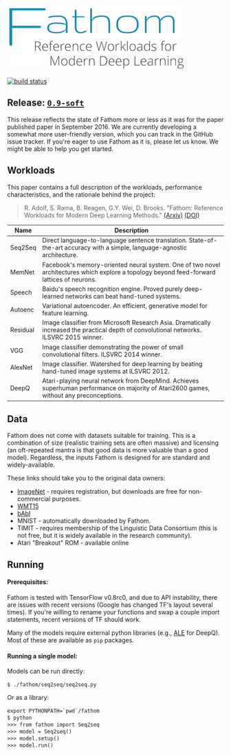 ![Fathom: Reference Workloads for Modern Deep Learning](/fathom.png?raw=true)

[![build status](https://travis-ci.org/rdadolf/fathom.svg?branch=master)](https://travis-ci.org/rdadolf/fathom)

## Release: [`0.9-soft`](https://github.com/rdadolf/fathom/releases)

This release reflects the state of Fathom more or less as it was for the paper published paper in September 2016. We are currently developing a somewhat more user-friendly version, which you can track in the GitHub issue tracker. If you're eager to use Fathom as it is, please let us know. We might be able to help you get started.

## Workloads

This paper contains a full description of the workloads, performance characteristics, and the rationale behind the project:

> R. Adolf, S. Rama, B. Reagen, G.Y. Wei, D. Brooks. "Fathom: Reference Workloads for Modern Deep Learning Methods."
[(Arxiv)](http://arxiv.org/pdf/FIXME.pdf)
[(DOI)](http://dx.doi.org/10.1109/IISWC.2016.FIXME)

Name     | Description
-------- | -----
Seq2Seq  | Direct language-to-language sentence translation. State-of-the-art accuracy with a simple, language-agnostic architecture.
MemNet   | Facebook's memory-oriented neural system. One of two novel architectures which explore a topology beyond feed-forward lattices of neurons.
Speech   | Baidu's speech recognition engine. Proved purely deep-learned networks can beat hand-tuned systems.
Autoenc  | Variational autoencoder. An efficient, generative model for feature learning.
Residual | Image classifier from Microsoft Research Asia. Dramatically increased the practical depth of convolutional networks. ILSVRC 2015 winner.
VGG      | Image classifier demonstrating the power of small convolutional filters. ILSVRC 2014 winner.
AlexNet  | Image classifier. Watershed for deep learning by beating hand-tuned image systems at ILSVRC 2012.
DeepQ    | Atari-playing neural network from DeepMind. Achieves superhuman performance on majority of Atari2600 games, without any preconceptions.

## Data

Fathom does not come with datasets suitable for training. This is a combination of size (realistic training sets are often massive) and licensing (an oft-repeated mantra is that good data is more valuable than a good model).
Regardless, the inputs Fathom is designed for are standard and widely-available.

These links should take you to the original data owners:

- [ImageNet](http://www.image-net.org/download-images) - requires registration, but downloads are free for non-commercial purposes.
- [WMT15](http://www.statmt.org/europarl/)
- [bAbI](https://research.facebook.com/research/babi/)
- MNIST - automatically downloaded by Fathom.
- TIMIT - requires membership of the Linguistic Data Consortium (this is not free, but it is widely available in the research community).
- Atari "Breakout" ROM - available online

## Running

#### Prerequisites:
Fathom is tested with TensorFlow v0.8rc0, and due to API instability, there are issues with recent versions (Google has changed TF's layout several times). If you're willing to rename your functions and swap a couple import statements, recent versions of TF should work.

Many of the models require external python libraries (e.g., [ALE](https://github.com/mgbellemare/Arcade-Learning-Environment) for DeepQ). Most of these are available as `pip` packages.

#### Running a single model:

Models can be run directly:
```
$ ./fathom/seq2seq/seq2seq.py
```

Or as a library:
```
export PYTHONPATH=`pwd`/fathom
$ python
>>> from fathom import Seq2seq
>>> model = Seq2seq()
>>> model.setup()
>>> model.run()
```
